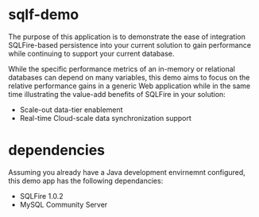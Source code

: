 sqlf-demo
=========

The purpose of this application is to demonstrate the ease of integration SQLFire-based persistence into your current solution to gain performance while continuing to support your current database.

While the specific performance metrics of an in-memory or relational databases can depend on many variables, this demo aims to focus on the relative performance gains in a generic Web application while in the same time illustrating the value-add benefits of SQLFire in your solution:

 * Scale-out data-tier enablement
 * Real-time Cloud-scale data synchronization support

dependencies 
=========
Assuming you already have a Java development envirnemnt configured, this demo app has the following dependancies:

 * SQLFire 1.0.2
 * MySQL Community Server